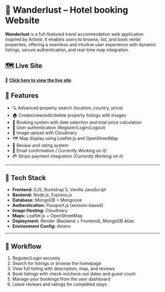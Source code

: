 
# 🏡 Wanderlust – Hotel booking Website

**Wanderlust** is a full-featured travel accommodation web application inspired by Airbnb. It enables users to browse, list, and book rental properties, offering a seamless and intuitive user experience with dynamic listings, secure authentication, and real-time map integration.

## 🗺️ Live Site

🔗 **[Click here to view the live site](https://wanderlust-project-exge.onrender.com/signup)**  

## 🚀 Features

- 🔍 Advanced property search (location, country, price)
- 🏠 Create/view/edit/delete property listings with images
- 📅 Booking system with date selection and total price calculation
- 🔐 User authentication (Register/Login/Logout)
- 📸 Image upload with Cloudinary
- 🗺️ Map display using Leaflet.js and OpenStreetMap
- 💬 Review and rating system
- 📧 Email confirmation *( Currently Working on it)*
- 💳 Stripe payment integration *(Currently Working on it)*

---

## 🧰 Tech Stack

- **Frontend:** EJS, Bootstrap 5, Vanilla JavaScript
- **Backend:** Node.js, Express.js
- **Database:** MongoDB + Mongoose
- **Authentication:** Passport.js (session-based)
- **Image Hosting:** Cloudinary
- **Maps:** Leaflet.js + OpenStreetMap
- **Deployment:** Render (Backend + Frontend), MongoDB Atlas
- **Environment Config:** dotenv

---

## 🧭 Workflow

1. Register/Login securely
2. Search for listings or browse the homepage
3. View full listing with description, map, and reviews
4. Book listings with check-in/check-out dates and guest count
5. Manage your bookings from the user dashboard
6. Leave reviews and ratings for completed stays





